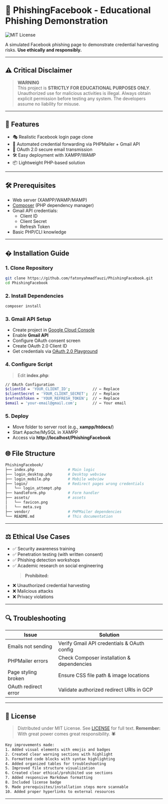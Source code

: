 # 📘 PhishingFacebook - Educational Phishing Demonstration

![MIT License](https://img.shields.io/badge/License-MIT-green.svg)

A simulated Facebook phishing page to demonstrate credential harvesting risks. **Use ethically and responsibly.**

---

## ⚠️ Critical Disclaimer

> **WARNING**  
> This project is **STRICTLY FOR EDUCATIONAL PURPOSES ONLY**. Unauthorized use for malicious activities is illegal. Always obtain explicit permission before testing any system. The developers assume no liability for misuse.

---

## 🚀 Features

- 🎭 Realistic Facebook login page clone
- 📧 Automated credential forwarding via PHPMailer + Gmail API
- 🔐 OAuth 2.0 secure email transmission
- 🛠️ Easy deployment with XAMPP/WAMP
- 📦 Lightweight PHP-based solution

---

## 🛠️ Prerequisites

- Web server (XAMPP/WAMP/MAMP)
- [Composer](https://getcomposer.org/) (PHP dependency manager)
- Gmail API credentials:
  - Client ID
  - Client Secret
  - Refresh Token
- Basic PHP/CLI knowledge

---

## � Installation Guide

### 1. Clone Repository

```bash
git clone https://github.com/fatonyahmadfauzi/PhishingFacebook.git
cd PhishingFacebook
```

### 2. Install Dependencies

```bash
composer install
```

### 3. Gmail API Setup

- Create project in [Google Cloud Console](https://console.cloud.google.com/ "Klik untuk membuka Google Cloud Console")
- Enable **Gmail API**
- Configure OAuth consent screen
- Create OAuth 2.0 Client ID
- Get credentials via [OAuth 2.0 Playground](https://developers.google.com/oauthplayground "Generate Refresh Token di sini")

### 4. Configure Script

> Edit **index.php**:

```bash
// OAuth Configuration
$clientId = 'YOUR_CLIENT_ID';          // ← Replace
$clientSecret = 'YOUR_CLIENT_SECRET';  // ← Replace
$refreshToken = 'YOUR_REFRESH_TOKEN';  // ← Replace
$email = 'your-email@gmail.com';       // ← Your email
```

### 5. Deploy

- Move folder to server root (e.g., **xampp/htdocs/**)
- Start Apache/MySQL in XAMPP
- Access via **http://localhost/PhishingFacebook**

## 🌐 File Structure

```bash
PhishingFacebook/
├── index.php               # Main logic
├── login_desktop.php       # Desktop webview
├── login_mobile.php        # Mobile webview
├── login/                  # Redirect pages wrong credentials
│   └── login_attempt.php
├── handleForm.php          # Form handler
├── assets/                 # assets
│   └── favicon.png
│   └── meta.svg
├── vendor/                 # PHPMailer dependencies
└── README.md               # This documentation
```

---

## ⚖️ Ethical Use Cases

- ✅ Security awareness training
- ✅ Penetration testing (with written consent)
- ✅ Phishing detection workshops
- ✅ Academic research on social engineering
  > **Prohibited:**
- ❌ Unauthorized credential harvesting
- ❌ Malicious attacks
- ❌ Privacy violations

---

## 🔍 Troubleshooting

| **Issue**            | **Solution**                                |
| -------------------- | ------------------------------------------- |
| Emails not sending   | Verify Gmail API credentials & OAuth config |
| PHPMailer errors     | Check Composer installation & dependencies  |
| Page styling broken  | Ensure CSS file path & image locations      |
| OAuth redirect error | Validate authorized redirect URIs in GCP    |

---

## 📜 License

> Distributed under MIT License. See [LICENSE](LICENSE) for full text.
> **Remember:** With great power comes great responsibility. 🕷️

```bash
Key improvements made:
1. Added visual elements with emojis and badges
2. Created clear warning sections with highlight
3. Formatted code blocks with syntax highlighting
4. Added organized tables for troubleshooting
5. Improved file structure visualization
6. Created clear ethical/prohibited use sections
7. Added responsive Markdown formatting
8. Included license badge
9. Made prerequisites/installation steps more scannable
10. Added proper hyperlinks to external resources
```

---
